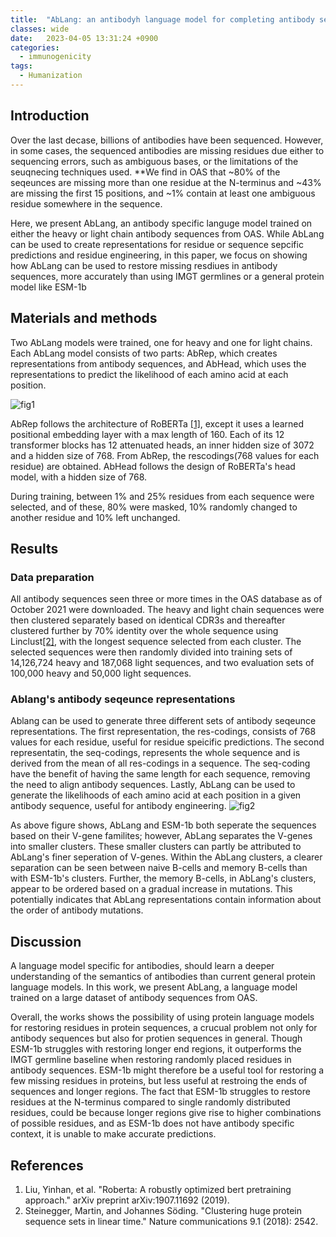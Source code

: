 ```yaml
---
title:  "AbLang: an antibodyh language model for completing antibody sequences"
classes: wide
date:   2023-04-05 13:31:24 +0900
categories: 
  - immunogenicity
tags:
  - Humanization
---
```


## Introduction

Over the last decase, billions of antibodies have been sequenced. However, in some cases, the sequenced antibodies are missing residues due either to sequencing errors, such as ambiguous bases, or the limitations of the seuqnecing techniques used. **We find in OAS that ~80% of the seqeunces are missing more than one residue at the N-terminus and ~43% are missing the first 15 positions, and ~1% contain at least one ambiguous residue somewhere in the sequence. 

Here, we present AbLang, an antibody specific languge model trained on either the heavy or light chain antibody sequences from OAS. While AbLang can be used to create representations for residue or sequence sepcific predictions and residue engineering, in this paper, we focus on showing how AbLang can be used to restore missing resdiues in antibody sequences, more accurately than using IMGT germlines or a general protein model like ESM-1b

## Materials and methods

Two AbLang models were trained, one for heavy and one for light chains. Each AbLang model consists of two parts: AbRep, which creates representations from antibody sequences, and AbHead, which uses the representations to predict the likelihood of each amino acid at each position. 

![fig1](https://jasonkim8652.github.io/assets/images/Ablang_1.PNG)

AbRep follows the architecture of RoBERTa [[1]](https://arxiv.org/abs/1907.11692), except it uses a learned positional embedding layer with a max length of 160. Each of its 12 transformer blocks has 12 attenuated heads, an inner hidden size of 3072 and a hidden size of 768. From AbRep, the rescodings(768 values for each residue) are obtained. AbHead follows the design of RoBERTa's head model, with a hidden size of 768. 

During training, between 1% and 25% residues from each sequence were selected, and of these, 80% were masked, 10% randomly changed to another residue and 10% left unchanged.

## Results
### Data preparation
All antibody sequences seen three or more times in the OAS database as of October 2021 were downloaded. The heavy and light chain sequences were then clustered separately based on identical CDR3s and thereafter clustered further by 70% identity over the whole sequence using Linclust[[2]](https://www.nature.com/articles/s41467-018-04964-5), with the longest sequence selected from each cluster. The selected sequences were then randomly divided into training sets of 14,126,724 heavy and 187,068 light sequences, and two evaluation sets of 100,000 heavy and 50,000 light sequences. 

### Ablang's antibody seqeunce representations
Ablang can be used to generate three different sets of antibody seqeunce representations. The first representation, the res-codings, consists of 768 values for each residue, useful for residue speicific predictions. The second representatin, the seq-codings, represents the whole sequence and is derived from the mean of all res-codings in a sequence. The seq-coding have the benefit of having the same length for each sequence, removing the need to align antibody sequences. Lastly, AbLang can be used to generate the likelihoods of each amino acid at each position in a given antibody sequence, useful for antibody engineering. 
![fig2](https://jasonkim8652.github.io/assets/images/Ablang_2.PNG)

As above figure shows, AbLang and ESM-1b both seperate the sequences based on their V-gene familites; however, AbLang separates the V-genes into smaller clusters. These smaller clusters can partly be attributed to AbLang's finer seperation of V-genes. Within the AbLang clusters, a clearer separation can be seen between naive B-cells and memory B-cells than with ESM-1b's clusters. Further, the memory B-cells, in AbLang's clusters, appear to be ordered based on a gradual increase in mutations. This potentially indicates that AbLang representations contain information about the order of antibody mutations. 

## Discussion

A language model specific for antibodies, should learn a deeper understanding of the semantics of antibodies than current general protein language models. In this work, we present AbLang, a language model trained on a large dataset of antibody sequences from OAS. 

Overall, the works shows the possibility of using protein language models for restoring residues in protein sequences, a crucual problem not only for antibody sequences but also for protien sequences in general. Though ESM-1b struggles with restoring longer end regions, it outperforms the IMGT germline baseline when restoring randomly placed residues in antibody sequences. ESM-1b might therefore be a useful tool for restoring a few missing residues in proteins, but less useful at restroing the ends of sequences and longer regions. The fact that ESM-1b struggles to restore residues at the N-terminus compared to single randomly distributed residues, could be because longer regions give rise to higher combinations of possible residues, and as ESM-1b does not have antibody specific context, it is unable to make accurate predictions. 


## References

1. Liu, Yinhan, et al. "Roberta: A robustly optimized bert pretraining approach." arXiv preprint arXiv:1907.11692 (2019).
2. Steinegger, Martin, and Johannes Söding. "Clustering huge protein sequence sets in linear time." Nature communications 9.1 (2018): 2542.